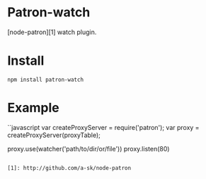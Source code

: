 # Patron-watch

[node-patron][1] watch plugin.

# Install
`npm install patron-watch`

# Example

``javascript
var createProxyServer = require('patron');
var proxy = createProxyServer(proxyTable);

proxy.use(watcher('path/to/dir/or/file'))
proxy.listen(80)

```

[1]: http://github.com/a-sk/node-patron
